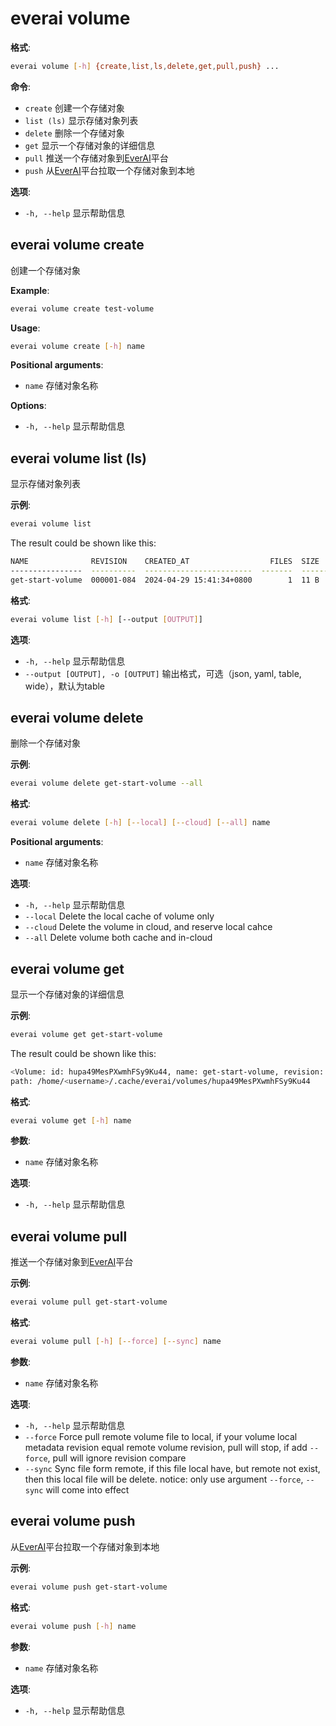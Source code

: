 # everai volume
**格式**:  
```bash  
everai volume [-h] {create,list,ls,delete,get,pull,push} ...
```

**命令**:  
* `create`              创建一个存储对象  
* `list (ls)`           显示存储对象列表  
* `delete`              删除一个存储对象  
* `get`                 显示一个存储对象的详细信息  
* `pull`                推送一个存储对象到[EverAI](everai.expvent.com)平台  
* `push`                从[EverAI](everai.expvent.com)平台拉取一个存储对象到本地  

**选项**:  
* `-h, --help`            显示帮助信息

## everai volume create              
创建一个存储对象  

**Example**:  
```bash
everai volume create test-volume
```

**Usage**:  
```bash
everai volume create [-h] name
```

**Positional arguments**:  

  * `name`        存储对象名称

**Options**:  

 * `-h, --help`  显示帮助信息

## everai volume list (ls)           
显示存储对象列表  

**示例**:
```bash
everai volume list
```
The result could be shown like this:  

```bash
NAME              REVISION    CREATED_AT                  FILES  SIZE
----------------  ----------  ------------------------  -------  ------
get-start-volume  000001-084  2024-04-29 15:41:34+0800        1  11 B
```

**格式**:
```bash 
everai volume list [-h] [--output [OUTPUT]]
```

**选项**:  
* `-h, --help`            显示帮助信息  
* `--output [OUTPUT], -o [OUTPUT]`
                        输出格式，可选（json, yaml, table, wide），默认为table  

## everai volume delete              
删除一个存储对象  

**示例**:  
```bash 
everai volume delete get-start-volume --all
```

**格式**:   
```bash 
everai volume delete [-h] [--local] [--cloud] [--all] name
```

**Positional arguments**:
  * `name`        存储对象名称

**选项**:
  * `-h, --help`  显示帮助信息  
  * `--local`     Delete the local cache of volume only  
  * `--cloud`     Delete the volume in cloud, and reserve local cahce  
  * `--all`       Delete volume both cache and in-cloud  

## everai volume get                 
显示一个存储对象的详细信息  

**示例**:  
```bash
everai volume get get-start-volume
```
The result could be shown like this:  
```bash
<Volume: id: hupa49MesPXwmhFSy9Ku44, name: get-start-volume, revision: 000001-b9c, files: 1, size: 11 B>
path: /home/<username>/.cache/everai/volumes/hupa49MesPXwmhFSy9Ku44
```
**格式**:  
```bash
everai volume get [-h] name
```

**参数**:  
  * `name`        存储对象名称

**选项**:    
* `-h, --help`  显示帮助信息

## everai volume pull                
推送一个存储对象到[EverAI](everai.expvent.com)平台

**示例**:  
```bash
everai volume pull get-start-volume
```
**格式**:  
```bash   
everai volume pull [-h] [--force] [--sync] name
```

**参数**:  
  * `name`        存储对象名称  

**选项**:  
* `-h, --help`  显示帮助信息  
* `--force`     Force pull remote volume file to local, if your volume local metadata revision equal remote volume
              revision, pull will stop, if add `--force`, pull will ignore revision compare  
* `--sync`      Sync file form remote, if this file local have, but remote not exist, then this local file will be
              delete. notice: only use argument `--force`, `--sync` will come into effect  

## everai volume push                
从[EverAI](everai.expvent.com)平台拉取一个存储对象到本地  

**示例**:  
```bash
everai volume push get-start-volume
```

**格式**:
```bash   
everai volume push [-h] name
```
**参数**:  
  * `name`        存储对象名称  

**选项**:  
* `-h, --help`  显示帮助信息

